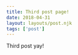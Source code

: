 ```yaml
---
title: Third post page!
date: 2018-04-31
layout: layouts/post.njk
tags: ['post']
---
```


Third post yay!
